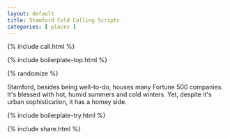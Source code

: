 ```yaml
---
layout: default
title: Stamford Cold Calling Scripts
categories: [ places ]
---
```


{% include call.html %}

{% include boilerplate-top.html %}


{% randomize %}

Stamford, besides being well-to-do, houses many Fortune 500 companies. It's blessed with hot, humid summers and cold winters. Yet, despite it's urban sophistication, it has a homey side.

{% include boilerplate-try.html %}

{% include share.html %}